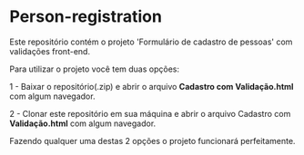 # Person-registration
Este repositório contém o projeto 'Formulário de cadastro de pessoas' com validações front-end.

Para utilizar o projeto você tem duas opções:

1 - Baixar o repositório(.zip) e abrir o arquivo **Cadastro com Validação.html** com algum navegador.

2 - Clonar este repositório em sua máquina e abrir o arquivo Cadastro com **Validação.html** com algum navegador.

Fazendo qualquer uma destas 2 opções o projeto funcionará perfeitamente.
